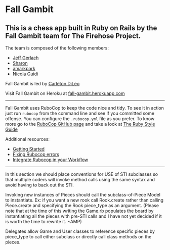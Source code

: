 Fall Gambit
===========
This is a chess app built in Ruby on Rails by the Fall Gambit team for The Firehose Project.
--------------------------------------------------------------------------------------------

The team is composed of the following members:

* [Jeff Gerlach](https://github.com/jeffgerlach)
* [Sharon](https://github.com/acodeinprogress)
* [amarkpark](https://github.com/amarkpark)
* [Nicola Guidi](https://github.com/nicolaguidi)

Fall Gambit is led by [Carleton DiLeo](https://github.com/cbdileo)

Visit Fall Gambit on Heroku at [fall-gambit.herokuapp.com](http://fall-gambit.herokuapp.com)

***

Fall Gambit uses RuboCop to keep the code nice and tidy.
To see it in action just run `rubocop` from the command line and see if you
committed some offense.
You can configure the `.rubocop.yml` file as you prefer.
To know more go to the [RuboCop GitHub page](https://github.com/bbatsov/rubocop)
and take a look at [The Ruby Style Guide](https://github.com/bbatsov/ruby-style-guide)

Additional resources:
* [Getting Started](http://joanswork.com/rubocop-rails-getting-started/)
* [Fixing Rubocop errors](http://jasonnoble.org/2014/03/fixing-rubocop-errors.html)
* [Integrate Rubocop in your Workflow](https://intercityup.com/blog/integrate-rubocop-in-your-workflow.html)

***

In this section we should place conventions for USE of STI subclasses so that multiple coders will invoke method calls using the same syntax and avoid having to back out the STI.  

Invoking new instances of Pieces should call the subclass-of-Piece Model to instantiate. Ex: if you want a new rook call Rook.create rather than calling Piece.create and specifying the Rook piece_type as an argument.
(Please note that at the time of this writing the Game.rb populates the board by instantiating all the pieces with pre-STI calls and I have not yet decided if it is worth the time to rewrite it. ~AMP)

Delegates allow Game and User classes to reference specific pieces by piece_type to call either subclass or directly call class methods on the pieces. 
